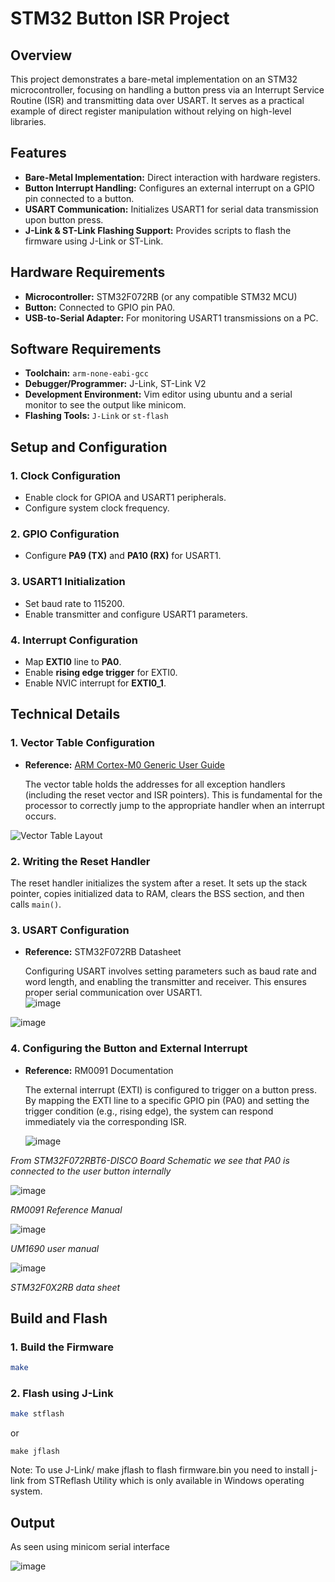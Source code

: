 # STM32 Button ISR Project

## Overview

This project demonstrates a bare-metal implementation on an STM32 microcontroller, focusing on handling a button press via an Interrupt Service Routine (ISR) and transmitting data over USART. It serves as a practical example of direct register manipulation without relying on high-level libraries.

## Features

- **Bare-Metal Implementation:** Direct interaction with hardware registers.
- **Button Interrupt Handling:** Configures an external interrupt on a GPIO pin connected to a button.
- **USART Communication:** Initializes USART1 for serial data transmission upon button press.
- **J-Link & ST-Link Flashing Support:** Provides scripts to flash the firmware using J-Link or ST-Link.

## Hardware Requirements

- **Microcontroller:** STM32F072RB (or any compatible STM32 MCU)
- **Button:** Connected to GPIO pin PA0.
- **USB-to-Serial Adapter:** For monitoring USART1 transmissions on a PC.

## Software Requirements

- **Toolchain:** `arm-none-eabi-gcc`
- **Debugger/Programmer:** J-Link, ST-Link V2
- **Development Environment:** Vim editor using ubuntu and a serial monitor to see the output like minicom.
- **Flashing Tools:** `J-Link` or  `st-flash`

## Setup and Configuration

### 1. Clock Configuration
- Enable clock for GPIOA and USART1 peripherals.
- Configure system clock frequency.

### 2. GPIO Configuration
- Configure **PA9 (TX)** and **PA10 (RX)** for USART1.

### 3. USART1 Initialization
- Set baud rate to 115200.
- Enable transmitter and configure USART1 parameters.

### 4. Interrupt Configuration
- Map **EXTI0** line to **PA0**.
- Enable **rising edge trigger** for EXTI0.
- Enable NVIC interrupt for **EXTI0_1**.

## Technical Details

### 1. Vector Table Configuration
- **Reference:** [ARM Cortex-M0 Generic User Guide](https://www.keil.com/dd/docs/datashts/arm/cortex_m0p/r0p0/dui0662a_cortex_m0p_r0p0_dgug.pdf)
 
  The vector table holds the addresses for all exception handlers (including the reset vector and ISR pointers). This is fundamental for the processor to correctly jump to the appropriate handler when an interrupt occurs.
  
![Vector Table Layout](https://github.com/user-attachments/assets/86b776d5-5fe5-4c1a-a6eb-fca785ca43e6)

### 2. Writing the Reset Handler
  The reset handler initializes the system after a reset. It sets up the stack pointer, copies initialized data to RAM, clears the BSS section, and then calls `main()`.  

### 3. USART Configuration
- **Reference:** STM32F072RB Datasheet
 
  Configuring USART involves setting parameters such as baud rate and word length, and enabling the transmitter and receiver. This ensures proper serial communication over USART1.  
 ![image](https://github.com/user-attachments/assets/b256b618-a15c-4d72-8e01-8f53773c38ad)

![image](https://github.com/user-attachments/assets/a87a6053-8c1a-4ddf-b5cf-68197f19af40)

### 4. Configuring the Button and External Interrupt
- **Reference:** RM0091 Documentation

  The external interrupt (EXTI) is configured to trigger on a button press. By mapping the EXTI line to a specific GPIO pin (PA0) and setting the trigger condition (e.g., rising edge), the system can respond immediately via the corresponding ISR.

  ![image](https://github.com/user-attachments/assets/ecc9632e-05ea-46d8-b449-5f0beb7c8831)

*From STM32F072RBT6-DISCO Board Schematic we see that PA0 is connected to the user button internally*

![image](https://github.com/user-attachments/assets/4439a036-c840-46ac-92bd-ff4358561b58)

*RM0091 Reference Manual*

![image](https://github.com/user-attachments/assets/0f7a8d22-cb91-4d0f-b662-1f6765410324)

*UM1690 user manual*

![image](https://github.com/user-attachments/assets/74d02d84-512b-44b3-98aa-fe78308a13a5)

*STM32F0X2RB data sheet*

## Build and Flash

### 1. Build the Firmware
```sh
make
```

### 2. Flash using J-Link
```sh
make stflash
```
or

```
make jflash
```
Note: To use J-Link/ make jflash to flash firmware.bin you need to install j-link from STReflash Utility which is only available in Windows operating system.

## Output

As seen using minicom serial interface

![image](https://github.com/user-attachments/assets/cfea4bd8-db75-4fe9-b6b1-2cf4068a6509)


